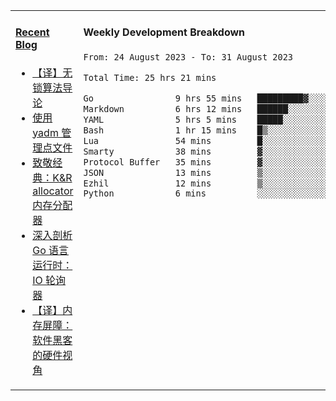 <table width="960px">
<tr>
<td valign="top" width="50%">

#### <a href="https://www.kongjun18.me" target="_blank">Recent Blog</a>

<!-- BLOG-POST-LIST:START -->
- [【译】无锁算法导论](https://kongjun18.github.io/posts/2023/07/14/)
- [使用 yadm 管理点文件](https://kongjun18.github.io/posts/2023/04/07/)
- [致敬经典：K&amp;R allocator 内存分配器](https://kongjun18.github.io/posts/2022/12/12/)
- [深入剖析 Go 语言运行时：IO 轮询器](https://kongjun18.github.io/posts/2022/11/21/)
- [【译】内存屏障：软件黑客的硬件视角](https://kongjun18.github.io/posts/2022/11/03/)
<!-- BLOG-POST-LIST:END -->

</td>
<td valign="top" width="50%">

#### Weekly Development Breakdown

<!--START_SECTION:waka-->

```txt
From: 24 August 2023 - To: 31 August 2023

Total Time: 25 hrs 21 mins

Go                9 hrs 55 mins   █████████▓░░░░░░░░░░░░░░░   39.11 %
Markdown          6 hrs 12 mins   ██████░░░░░░░░░░░░░░░░░░░   24.48 %
YAML              5 hrs 5 mins    █████░░░░░░░░░░░░░░░░░░░░   20.09 %
Bash              1 hr 15 mins    █▒░░░░░░░░░░░░░░░░░░░░░░░   04.97 %
Lua               54 mins         █░░░░░░░░░░░░░░░░░░░░░░░░   03.56 %
Smarty            38 mins         ▓░░░░░░░░░░░░░░░░░░░░░░░░   02.55 %
Protocol Buffer   35 mins         ▓░░░░░░░░░░░░░░░░░░░░░░░░   02.33 %
JSON              13 mins         ▒░░░░░░░░░░░░░░░░░░░░░░░░   00.86 %
Ezhil             12 mins         ▒░░░░░░░░░░░░░░░░░░░░░░░░   00.82 %
Python            6 mins          ░░░░░░░░░░░░░░░░░░░░░░░░░   00.44 %
```

<!--END_SECTION:waka-->
</td>
</tr>

</table>
